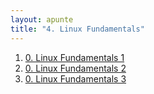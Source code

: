 ```yaml
---
layout: apunte
title: "4. Linux Fundamentals"
---
```


1. [0. Linux Fundamentals 1](/apuntes/thm/1-pre-security/4-linux-fundamentals/linux-fundamentals-part-1/0-linux-fundamentals-1/)
2. [0. Linux Fundamentals 2](/apuntes/thm/1-pre-security/4-linux-fundamentals/linux-fundamentals-part-2/0-linux-fundamentals-2/)
3. [0. Linux Fundamentals 3](/apuntes/thm/1-pre-security/4-linux-fundamentals/linux-fundamentals-part-3/0-linux-fundamentals-3/)
